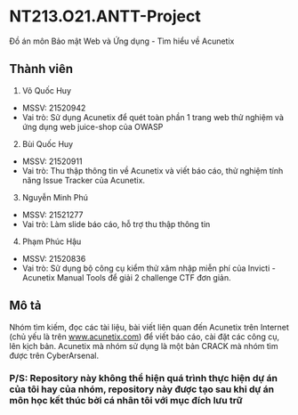 # NT213.O21.ANTT-Project
Đồ án môn Bảo mật Web và Ứng dụng - Tìm hiểu về Acunetix

## Thành viên
1. Võ Quốc Huy
- MSSV: 21520942
- Vai trò: Sử dụng Acunetix để quét toàn phần 1 trang web thử nghiệm và ứng dụng web juice-shop của OWASP
2. Bùi Quốc Huy
- MSSV: 21520911
- Vai trò: Thu thập thông tin về Acunetix và viết báo cáo, thử nghiệm tính năng Issue Tracker của Acunetix. 
3. Nguyễn Minh Phú 
- MSSV: 21521277
- Vai trò: Làm slide báo cáo, hỗ trợ thu thập thông tin
4. Phạm Phúc Hậu
- MSSV: 21520836
- Vai trò: Sử dụng bộ công cụ kiểm thử xâm nhập miễn phí của Invicti - Acunetix Manual Tools để giải 2 challenge CTF đơn giản.

## Mô tả
Nhóm tìm kiếm, đọc các tài liệu, bài viết liên quan đến Acunetix trên Internet (chủ yếu là trên www.acunetix.com) để viết báo cáo, cài đặt các công cụ, lên kịch bản. Acunetix mà nhóm sử dụng là một bản CRACK mà nhóm tìm được trên CyberArsenal.

### P/S: Repository này không thể hiện quá trình thực hiện dự án của tôi hay của nhóm, repository này được tạo sau khi dự án môn học kết thúc bởi cá nhân tôi với mục đích lưu trữ
